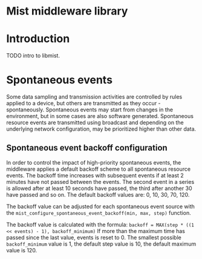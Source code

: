 # Mist middleware library

# Introduction

TODO intro to libmist.

# Spontaneous events

Some data sampling and transmission activities are controlled by rules applied
to a device, but others are transmitted as they occur - spontaneously. Spontaneous
events may start from changes in the environment, but in some cases are also
software generated. Spontaneous resource events are transmitted using broadcast
and depending on the underlying network configuration, may be prioritized higher
than other data.

## Spontaneous event backoff configuration

In order to control the impact of high-priority spontaneous events, the middleware
applies a default backoff scheme to all spontaneous resource events. The backoff
time increases with subsequent events if at least 2 minutes have not passed
between the events. The second event in a series is allowed after at least 10
seconds have passed, the third after another 30 have passed and so on. The
default backoff values are: 0, 10, 30, 70, 120.

The backoff value can be adjusted for each spontaneous event source with the
`mist_configure_spontaneous_event_backoff(min, max, step)` function.

The backoff value is calculated with the formula:
    `backoff = MAX(step * ((1 << events) - 1), backoff_minimum)`
If more than the maximum time has passed since the last value, events is reset to 0.
The smallest possible `backoff_minimum` value is 1, the default step value is 10,
the default maximum value is 120.


